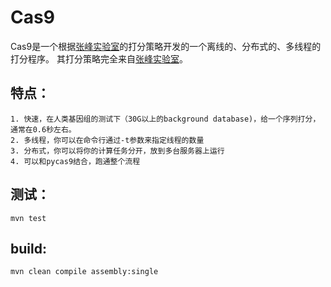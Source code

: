 # Cas9

Cas9是一个根据[张峰实验室](http://crispr.mit.edu/about)的打分策略开发的一个离线的、分布式的、多线程的打分程序。
其打分策略完全来自[张峰实验室](http://crispr.mit.edu/about)。

## 特点：

    1. 快速，在人类基因组的测试下（30G以上的background database)，给一个序列打分，通常在0.6秒左右。
    2. 多线程，你可以在命令行通过-t参数来指定线程的数量
    3. 分布式，你可以将你的计算任务分开，放到多台服务器上运行
    4. 可以和pycas9结合，跑通整个流程

## 测试：
```shell
mvn test
```

## build:

```shell
mvn clean compile assembly:single
```

